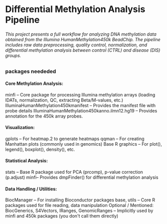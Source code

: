 # Differential Methylation Analysis Pipeline
###### This project presents a full workflow for analyzing DNA methylation data obtained from the Illumina HumanMethylation450k BeadChip. The pipeline includes raw data preprocessing, quality control, normalization, and differential methylation analysis between control (CTRL) and disease (DIS) groups.

### packages neededed
#### Core Methylation Analysis:
minfi – Core package for processing Illumina methylation arrays (loading IDATs, normalization, QC, extracting Beta/M-values, etc.)
IlluminaHumanMethylation450kmanifest – Provides the manifest file with probe details
IlluminaHumanMethylation450kanno.ilmn12.hg19 – Provides annotation for the 450k array probes.

#### Visualization:
gplots – For heatmap.2 to generate heatmaps
qqman – For creating Manhattan plots (commonly used in genomics)
Base R graphics – For plot(), legend(), boxplot(), density(), etc.

#### Statistical Analysis:
stats – Base R package used for PCA (prcomp), p-value correction (p.adjust)
minfi– Provides dmpFinder() for differential methylation analysis

#### Data Handling / Utilities:
BiocManager – For installing Bioconductor packages
base, utils – Core R packages used for file reading, data manipulation
Optional / Mentioned:
BiocGenerics, S4Vectors, IRanges, GenomicRanges – Implicitly used by minfi and 450k packages (you don't call them directly)


